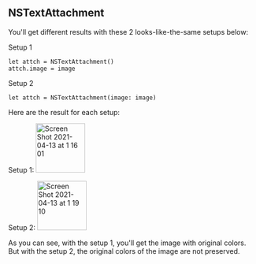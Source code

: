## NSTextAttachment

You'll get different results with these 2 looks-like-the-same setups below:

Setup 1
```
let attch = NSTextAttachment()
attch.image = image
```

Setup 2
```
let attch = NSTextAttachment(image: image)
```

Here are the result for each setup:

Setup 1: <img width="100" alt="Screen Shot 2021-04-13 at 1 16 01" src="https://user-images.githubusercontent.com/6182631/114427205-d2bfa580-9bf5-11eb-9850-add5bb0ed42c.png">

Setup 2: <img width="100" alt="Screen Shot 2021-04-13 at 1 19 10" src="https://user-images.githubusercontent.com/6182631/114427648-42ce2b80-9bf6-11eb-8f06-64adf3c8b9d4.png">


As you can see, with the setup 1, you'll get the image with original colors.
But with the setup 2, the original colors of the image are not preserved.

